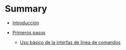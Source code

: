 # Summary

* [Introducción](README.md)

* [Primeros pasos](first_steps/README.md)
    * [Uso básico de la interfaz de línea de comandos](first_steps/command_line.md)